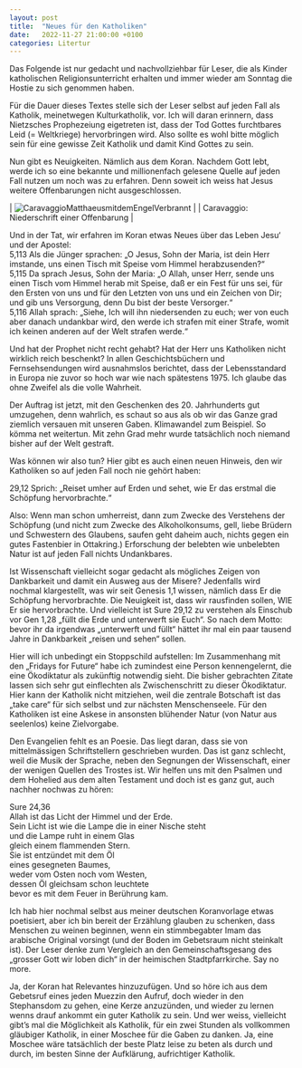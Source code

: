 ```yaml
---
layout: post
title:  "Neues für den Katholiken"
date:   2022-11-27 21:00:00 +0100
categories: Litertur
---
```

Das Folgende ist nur gedacht und nachvollziehbar für Leser, die als Kinder katholischen Religionsunterricht erhalten und immer wieder am Sonntag die Hostie zu sich genommen haben.

Für die Dauer dieses Textes stelle sich der Leser selbst auf jeden Fall als Katholik, meinetwegen Kulturkatholik, vor. Ich will daran erinnern, dass Nietzsches Prophezeiung eigetreten ist, dass der Tod Gottes furchtbares Leid (= Weltkriege) hervorbringen wird. Also sollte es wohl bitte möglich sein für eine gewisse Zeit Katholik und damit Kind Gottes zu sein.

Nun gibt es Neuigkeiten. Nämlich aus dem Koran. Nachdem Gott lebt, werde ich so eine bekannte und millionenfach gelesene Quelle auf jeden Fall nutzen um noch was zu erfahren. Denn soweit ich weiss hat Jesus weitere Offenbarungen nicht ausgeschlossen.

| ![CaravaggioMatthaeusmitdemEngelVerbrannt](/blog/images/CaravaggioMatthaeusmitdemEngelVerbrannt.jpeg) |
| Caravaggio: Niederschrift einer Offenbarung |

Und in der Tat, wir erfahren im Koran etwas Neues über das Leben Jesu‘ und der Apostel:  
5,113 Als die Jünger sprachen: „O Jesus, Sohn der Maria, ist dein Herr imstande, uns einen Tisch mit Speise vom Himmel herabzusenden?“  
5,115 Da sprach Jesus, Sohn der Maria: „O Allah, unser Herr, sende uns einen Tisch vom Himmel herab mit Speise, daß er ein Fest für uns sei, für den Ersten von uns und für den Letzten von uns und ein Zeichen von Dir; und gib uns Versorgung, denn Du bist der beste Versorger.“  
5,116 Allah sprach: „Siehe, Ich will ihn niedersenden zu euch; wer von euch aber danach undankbar wird, den werde ich strafen mit einer Strafe, womit ich keinen anderen auf der Welt strafen werde.“  

Und hat der Prophet nicht recht gehabt? Hat der Herr uns Katholiken nicht wirklich reich beschenkt? In allen Geschichtsbüchern und Fernsehsendungen wird ausnahmslos berichtet, dass der Lebensstandard in Europa nie zuvor so hoch war wie nach spätestens 1975. Ich glaube das ohne Zweifel als die volle Wahrheit.

Der Auftrag ist jetzt, mit den Geschenken des 20. Jahrhunderts gut umzugehen, denn wahrlich, es schaut so aus als ob wir das Ganze grad ziemlich versauen mit unseren Gaben. Klimawandel zum Beispiel. So kömma net weitertun. Mit zehn Grad mehr wurde tatsächlich noch niemand bisher auf der Welt gestraft.

Was können wir also tun? Hier gibt es auch einen neuen Hinweis, den wir Katholiken so auf jeden Fall noch nie gehört haben:

29,12 Sprich: „Reiset umher auf Erden und sehet, wie Er das erstmal die Schöpfung hervorbrachte.“

Also: Wenn man schon umherreist, dann zum Zwecke des Verstehens der Schöpfung (und nicht zum Zwecke des Alkoholkonsums, gell, liebe Brüdern und Schwestern des Glaubens, saufen geht daheim auch, nichts gegen ein gutes Fastenbier in Ottakring.) Erforschung der belebten wie unbelebten Natur ist auf jeden Fall nichts Undankbares.

Ist Wissenschaft vielleicht sogar gedacht als mögliches Zeigen von Dankbarkeit und damit ein Ausweg aus der Misere? Jedenfalls wird nochmal klargestellt, was wir seit Genesis 1,1 wissen, nämlich dass Er die Schöpfung hervorbrachte. Die Neuigkeit ist, dass wir rausfinden sollen, WIE Er sie hervorbrachte. Und vielleicht ist Sure 29,12 zu verstehen als Einschub vor Gen 1,28 „füllt die Erde und unterwerft sie Euch“. So nach dem Motto: bevor ihr da irgendwas „unterwerft und füllt“ hättet ihr mal ein paar tausend Jahre in Dankbarkeit „reisen und sehen“ sollen.

Hier will ich unbedingt ein Stoppschild aufstellen: Im Zusammenhang mit den „Fridays for Future“ habe ich zumindest eine Person kennengelernt, die eine Ökodiktatur als zukünftig notwendig sieht. Die bisher gebrachten Zitate lassen sich sehr gut einflechten als Zwischenschritt zu dieser Ökodiktatur. Hier kann der Katholik nicht mitziehen, weil die zentrale Botschaft ist das „take care“ für sich selbst und zur nächsten Menschenseele. Für den Katholiken ist eine Askese in ansonsten blühender Natur (von Natur aus seelenlos) keine Zielvorgabe.

Den Evangelien fehlt es an Poesie. Das liegt daran, dass sie von mittelmässigen Schriftstellern geschrieben wurden. Das ist ganz schlecht, weil die Musik der Sprache, neben den Segnungen der Wissenschaft, einer der wenigen Quellen des Trostes ist. Wir helfen uns mit den Psalmen und dem Hohelied aus dem alten Testament und doch ist es ganz gut, auch nachher nochwas zu hören:

Sure 24,36  
Allah ist das Licht der Himmel und der Erde.  
Sein Licht ist wie die Lampe die in einer Nische steht  
und die Lampe ruht in einem Glas  
gleich einem flammenden Stern.  
Sie ist entzündet mit dem Öl  
eines gesegneten Baumes,  
weder vom Osten noch vom Westen,  
dessen Öl gleichsam schon leuchtete  
bevor es mit dem Feuer in Berührung kam.

Ich hab hier nochmal selbst aus meiner deutschen Koranvorlage etwas poetisiert, aber ich bin bereit der Erzählung glauben zu schenken, dass Menschen zu weinen beginnen, wenn ein stimmbegabter Imam das arabische Original vorsingt (und der Boden im Gebetsraum nicht steinkalt ist). Der Leser denke zum Vergleich an den Gemeinschaftsgesang des „grosser Gott wir loben dich“ in der heimischen Stadtpfarrkirche. Say no more.

Ja, der Koran hat Relevantes hinzuzufügen. Und so höre ich aus dem Gebetsruf eines jeden Muezzin den Aufruf, doch wieder in den Stephansdom zu gehen, eine Kerze anzuzünden, und wieder zu lernen wenns drauf ankommt ein guter Katholik zu sein. Und wer weiss, vielleicht gibt’s mal die Möglichkeit als Katholik, für ein zwei Stunden als vollkommen gläubiger Katholik, in einer Moschee für die Gaben zu danken. Ja, eine Moschee wäre tatsächlich der beste Platz leise zu beten als durch und durch, im besten Sinne der Aufklärung, aufrichtiger Katholik.

